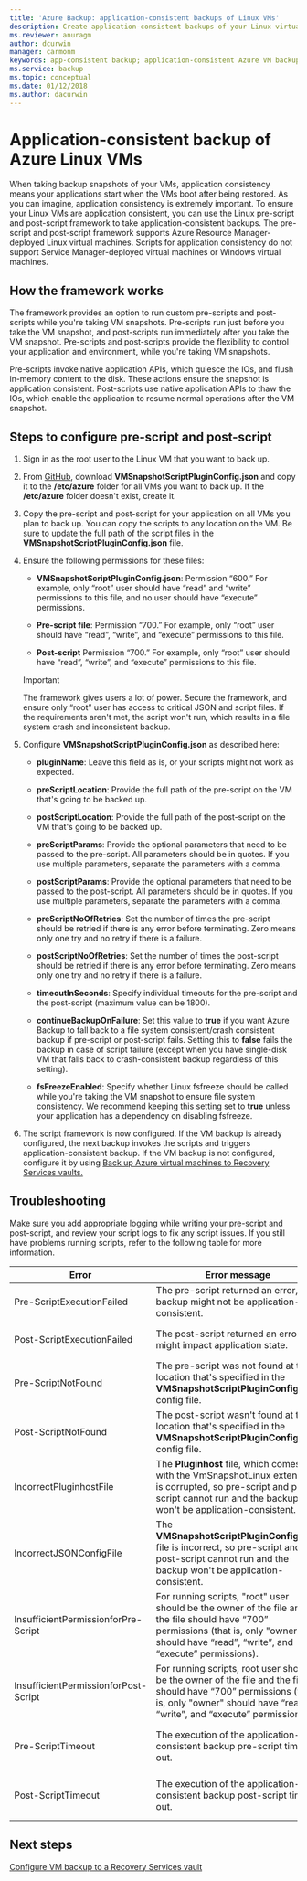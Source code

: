 ```yaml
---
title: 'Azure Backup: application-consistent backups of Linux VMs'
description: Create application-consistent backups of your Linux virtual machines to Azure. This article explains configuring the script framework to back up Azure-deployed Linux VMs. This article also includes troubleshooting information.
ms.reviewer: anuragm
author: dcurwin
manager: carmonm
keywords: app-consistent backup; application-consistent Azure VM backup; Linux VM backup; Azure Backup
ms.service: backup
ms.topic: conceptual
ms.date: 01/12/2018
ms.author: dacurwin
---
```


# Application-consistent backup of Azure Linux VMs

When taking backup snapshots of your VMs, application consistency means your applications start when the VMs boot after being restored. As you can imagine, application consistency is extremely important. To ensure your Linux VMs are application consistent, you can use the Linux pre-script and post-script framework to take application-consistent backups. The pre-script and post-script framework supports Azure Resource Manager-deployed Linux virtual machines. Scripts for application consistency do not support Service Manager-deployed virtual machines or Windows virtual machines.

## How the framework works

The framework provides an option to run custom pre-scripts and post-scripts while you're taking VM snapshots. Pre-scripts run just before you take the VM snapshot, and post-scripts run immediately after you take the VM snapshot. Pre-scripts and post-scripts provide the flexibility to control your application and environment, while you're taking VM snapshots.

Pre-scripts invoke native application APIs, which quiesce the IOs, and flush in-memory content to the disk. These actions ensure the snapshot is application consistent. Post-scripts use native application APIs to thaw the IOs, which enable the application to resume normal operations after the VM snapshot.

## Steps to configure pre-script and post-script

1. Sign in as the root user to the Linux VM that you want to back up.

2. From [GitHub](https://github.com/MicrosoftAzureBackup/VMSnapshotPluginConfig), download **VMSnapshotScriptPluginConfig.json** and copy it to the **/etc/azure** folder for all VMs you want to back up. If the **/etc/azure** folder doesn't exist, create it.

3. Copy the pre-script and post-script for your application on all VMs you plan to back up. You can copy the scripts to any location on the VM. Be sure to update the full path of the script files in the **VMSnapshotScriptPluginConfig.json** file.

4. Ensure the following permissions for these files:

   - **VMSnapshotScriptPluginConfig.json**: Permission “600.” For example, only “root” user should have “read” and “write” permissions to this file, and no user should have “execute” permissions.

   - **Pre-script file**: Permission “700.”  For example, only “root” user should have “read”, “write”, and “execute” permissions to this file.

   - **Post-script** Permission “700.” For example, only “root” user should have “read”, “write”, and “execute” permissions to this file.

   > [!Important]
   > The framework gives users a lot of power. Secure the framework, and ensure only “root” user has access to critical JSON and script files.
   > If the requirements aren't met, the script won't run, which results in a file system crash and inconsistent backup.
   >

5. Configure **VMSnapshotScriptPluginConfig.json** as described here:
    - **pluginName**: Leave this field as is, or your scripts might not work as expected.

    - **preScriptLocation**: Provide the full path of the pre-script on the VM that's going to be backed up.

    - **postScriptLocation**: Provide the full path of the post-script on the VM that's going to be backed up.

    - **preScriptParams**: Provide the optional parameters that need to be passed to the pre-script. All parameters should be in quotes. If you use multiple parameters, separate the parameters with a comma.

    - **postScriptParams**: Provide the optional parameters that need to be passed to the post-script. All parameters should be in quotes. If you use multiple parameters, separate the parameters with a comma.

    - **preScriptNoOfRetries**: Set the number of times the pre-script should be retried if there is any error before terminating. Zero means only one try and no retry if there is a failure.

    - **postScriptNoOfRetries**:  Set the number of times the post-script should be retried if there is any error before terminating. Zero means only one try and no retry if there is a failure.

    - **timeoutInSeconds**: Specify individual timeouts for the pre-script and the post-script (maximum value can be 1800).

    - **continueBackupOnFailure**: Set this value to **true** if you want Azure Backup to fall back to a file system consistent/crash consistent backup if pre-script or post-script fails. Setting this to **false** fails the backup in case of script failure (except when you have single-disk VM that falls back to crash-consistent backup regardless of this setting).

    - **fsFreezeEnabled**: Specify whether Linux fsfreeze should be called while you're taking the VM snapshot to ensure file system consistency. We recommend keeping this setting set to **true** unless your application has a dependency on disabling fsfreeze.

6. The script framework is now configured. If the VM backup is already configured, the next backup invokes the scripts and triggers application-consistent backup. If the VM backup is not configured, configure it by using [Back up Azure virtual machines to Recovery Services vaults.](https://docs.microsoft.com/azure/backup/backup-azure-vms-first-look-arm)

## Troubleshooting

Make sure you add appropriate logging while writing your pre-script and post-script, and review your script logs to fix any script issues. If you still have problems running scripts, refer to the following table for more information.

| Error | Error message | Recommended action |
| ------------------------ | -------------- | ------------------ |
| Pre-ScriptExecutionFailed |The pre-script returned an error, so backup might not be application-consistent.	| Look at the failure logs for your script to fix the issue.|  
|	Post-ScriptExecutionFailed |	The post-script returned an error that might impact application state. |	Look at the failure logs for your script to fix the issue and check the application state. |
| Pre-ScriptNotFound |	The pre-script was not found at the location that's specified in the **VMSnapshotScriptPluginConfig.json** config file. |	Make sure that pre-script is present at the path that's specified in the config file to ensure application-consistent backup.|
| Post-ScriptNotFound |	The post-script wasn't found at the location that's specified in the **VMSnapshotScriptPluginConfig.json** config file. |	Make sure that post-script is present at the path that's specified in the config file to ensure application-consistent backup.|
| IncorrectPluginhostFile |	The **Pluginhost** file, which comes with the VmSnapshotLinux extension, is corrupted, so pre-script and post-script cannot run and the backup won't be application-consistent.	| Uninstall the **VmSnapshotLinux** extension, and it will automatically be reinstalled with the next backup to fix the problem. |
| IncorrectJSONConfigFile | The **VMSnapshotScriptPluginConfig.json** file is incorrect, so pre-script and post-script cannot run and the backup won't be application-consistent. | Download the copy from [GitHub](https://github.com/MicrosoftAzureBackup/VMSnapshotPluginConfig) and configure it again. |
| InsufficientPermissionforPre-Script | For running scripts, "root" user should be the owner of the file and the file should have “700” permissions (that is, only "owner" should have “read”, “write”, and “execute” permissions). | Make sure “root” user is the “owner” of the script file and that only "owner" has “read”, “write” and “execute” permissions. |
| InsufficientPermissionforPost-Script | For running scripts, root user should be the owner of the file and the file should have “700” permissions (that is, only "owner" should have “read”, “write”, and “execute” permissions). | Make sure “root” user is the “owner” of the script file and that only "owner" has “read”, “write” and “execute” permissions. |
| Pre-ScriptTimeout | The execution of the application-consistent backup pre-script timed-out. | Check the script and increase the timeout in the **VMSnapshotScriptPluginConfig.json** file that's located at **/etc/azure**. |
| Post-ScriptTimeout | The execution of the application-consistent backup post-script timed out. | Check the script and increase the timeout in the **VMSnapshotScriptPluginConfig.json** file that's located at **/etc/azure**. |

## Next steps
[Configure VM backup to a Recovery Services vault](https://docs.microsoft.com/azure/backup/backup-azure-arm-vms)
